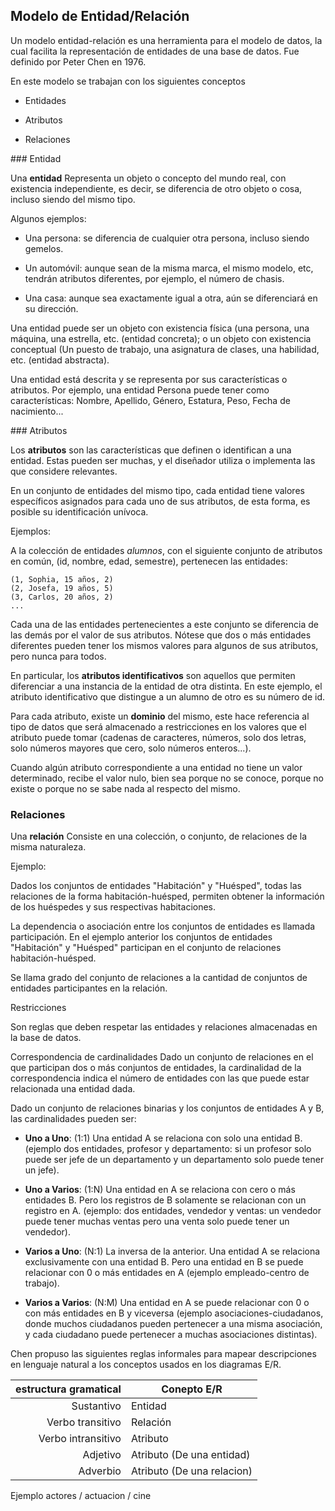 ## Modelo de Entidad/Relación

Un modelo entidad-relación es una herramienta para el modelo de datos, la cual
facilita la representación de entidades de una base de datos. Fue definido por
Peter Chen en 1976.

En este modelo se trabajan con los siguientes conceptos

- Entidades

- Atributos

- Relaciones


### Entidad

Una __entidad__ Representa un  objeto o concepto del mundo real, con existencia independiente, es decir, se diferencia de otro objeto o cosa, incluso siendo del mismo tipo.

Algunos ejemplos:

- Una persona: se diferencia de cualquier otra persona, incluso siendo gemelos.

- Un automóvil: aunque sean de la misma marca, el mismo modelo, etc, tendrán atributos diferentes, por ejemplo, el número de chasis.

- Una casa: aunque sea exactamente igual a otra, aún se diferenciará en su dirección.

Una entidad puede ser un objeto con existencia física (una persona, una máquina, una estrella, etc. (entidad concreta); o un objeto con existencia conceptual (Un puesto de trabajo, una asignatura de clases, una
habilidad, etc. (entidad abstracta).

Una entidad está descrita y se representa por sus características o atributos. 
Por ejemplo, una entidad Persona puede tener como características: Nombre, Apellido,
Género, Estatura, Peso, Fecha de nacimiento...


### Atributos

Los **atributos** son las características que definen o identifican a una
entidad. Estas pueden ser muchas, y el diseñador utiliza o implementa las
que considere relevantes.

En un conjunto de entidades del mismo tipo, cada entidad tiene valores
específicos asignados para cada uno de sus atributos, de esta forma, es posible
su identificación unívoca.

Ejemplos:

A la colección de entidades *alumnos*, con el siguiente conjunto de atributos en
común, (id, nombre, edad, semestre), pertenecen las entidades:

    (1, Sophia, 15 años, 2)
    (2, Josefa, 19 años, 5)
    (3, Carlos, 20 años, 2)
    ...

Cada una de las entidades pertenecientes a este conjunto se diferencia de las
demás por el valor de sus atributos. Nótese que dos o más entidades diferentes
pueden tener los mismos valores para algunos de sus atributos, pero nunca para
todos.

En particular, los __atributos identificativos__ son aquellos que permiten
diferenciar a una instancia de la entidad de otra distinta. En este ejemplo, el
atributo identificativo que distingue a un alumno de otro es su número de id.

Para cada atributo, existe un __dominio__ del mismo, este hace referencia al
tipo de datos que será almacenado a restricciones en los valores que el atributo
puede tomar (cadenas de caracteres, números, solo dos letras, solo números
mayores que cero, solo números enteros...).

Cuando algún atributo correspondiente a una entidad no tiene un valor
determinado, recibe el valor nulo, bien sea porque no se conoce, porque no
existe o porque no se sabe nada al respecto del mismo.

### Relaciones

Una __relación__ 
Consiste en una colección, o conjunto, de relaciones de la misma naturaleza.

Ejemplo:

Dados los conjuntos de entidades "Habitación" y "Huésped", todas las relaciones
de la forma habitación-huésped, permiten obtener la información de los huéspedes
y sus respectivas habitaciones.

La dependencia o asociación entre los conjuntos de entidades es llamada
participación. En el ejemplo anterior los conjuntos de entidades "Habitación" y
"Huésped" participan en el conjunto de relaciones habitación-huésped.

Se llama grado del conjunto de relaciones a la cantidad de conjuntos de
entidades participantes en la relación.

Restricciones

Son reglas que deben respetar las entidades y relaciones almacenadas en la base
de datos.

Correspondencia de cardinalidades Dado un conjunto de relaciones en el que
participan dos o más conjuntos de entidades, la cardinalidad de la
correspondencia indica el número de entidades con las que puede estar
relacionada una entidad dada.

Dado un conjunto de relaciones binarias y los conjuntos de entidades A y B, las
cardinalidades pueden ser:

* __Uno a Uno__: (1:1) Una entidad A se relaciona con solo una entidad B.
  (ejemplo dos entidades, profesor y departamento: si un profesor solo puede ser jefe
  de un departamento y un departamento solo puede tener un jefe).

* __Uno a Varios__: (1:N) Una entidad en A se relaciona con cero o más entidades
  B. Pero los registros de B solamente se relacionan con un registro en A.
  (ejemplo: dos entidades, vendedor y ventas: un vendedor puede tener muchas
  ventas pero una venta solo puede tener un vendedor).

* __Varios a Uno__: (N:1) La inversa de la anterior. Una entidad A se relaciona
  exclusivamente con una entidad B. Pero una entidad en B se puede relacionar
  con 0 o más entidades en A (ejemplo empleado-centro de trabajo).

- **Varios a Varios**: (N:M) Una entidad en A se puede relacionar con 0 o con
  más entidades en B y viceversa (ejemplo asociaciones-ciudadanos, donde muchos
ciudadanos pueden pertenecer a una misma asociación, y cada ciudadano puede
pertenecer a muchas asociaciones distintas).

Chen propuso las siguientes reglas informales para mapear
descripciones en lenguaje natural a los conceptos usados en
los diagramas E/R.


| estructura gramatical     | Conepto E/R |
|--------------------------:|-------------|
| Sustantivo                | Entidad     |
| Verbo transitivo          | Relación    |
| Verbo intransitivo        | Atributo    |
| Adjetivo                  | Atributo (De una entidad) |
| Adverbio                  | Atributo (De una relacion) |

Ejemplo actores / actuacion / cine


